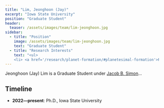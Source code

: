 ```yaml
---
title: "Lim, Jeonghoon (Jay)"
excerpt: "Iowa State University"
position: "Graduate Student"
header:
  teaser: /assets/images/team/lim-jeonghoon.jpg
sidebar:
  - title: "Position"
    image: /assets/images/team/lim-jeonghoon.jpg
    text: "Graduate Student"
  - title: "Research Interests"
    text: "<ul>
    <li> <a href='/research/planet-formation/#planetesimal-formation'>Planetesimal formation</a>"
---
```

Jeonghoon (Jay) Lim is a Graduate Student under [Jacob B. Simon](/team/simon-jacob)...


## Timeline
- __2022—present__: Ph.D., Iowa State University
